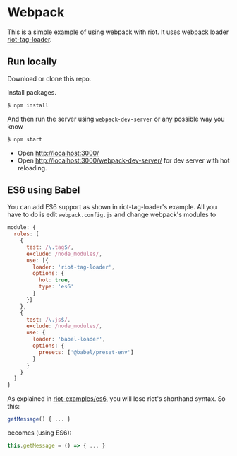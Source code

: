 # Webpack

This is a simple example of using webpack with riot. It uses webpack loader [riot-tag-loader](https://www.npmjs.com/package/riot-tag-loader).

## Run locally

Download or clone this repo.

Install packages.

```bash
$ npm install
```
And then run the server using `webpack-dev-server` or any possible way you know

```bash
$ npm start
```

- Open [http://localhost:3000/](http://localhost:3000/)
- Open [http://localhost:3000/webpack-dev-server/](http://localhost:3000/webpack-dev-server/) for dev server with hot reloading.

## ES6 using Babel

You can add ES6 support as shown in riot-tag-loader's example. All you have to do is edit `webpack.config.js` and change webpack's modules to

```js
module: {
  rules: [
    {
      test: /\.tag$/,
      exclude: /node_modules/,
      use: [{
        loader: 'riot-tag-loader',
        options: {
          hot: true,
          type: 'es6'
        }
      }]
    },
    {
      test: /\.js$/,
      exclude: /node_modules/,
      use: {
        loader: 'babel-loader',
        options: {
          presets: ['@babel/preset-env']
        }
      }
    }
  ]
}
```

As explained in [riot-examples/es6](https://github.com/riot/examples/blob/gh-pages/es6), you will lose riot's shorthand syntax. So this:

```js
getMessage() { ... }
```

becomes (using ES6):

```js
this.getMessage = () => { ... }
```
